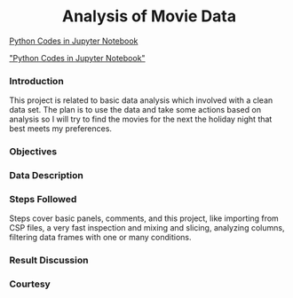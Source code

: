 <h1 align="center">Analysis of Movie Data</h1>
<a href="[]/" target="_blank">Python Codes in Jupyter Notebook</a>

<a href="https://github.com/khhasibulhasan/Movies_Data_Analysis/blob/main/movie_data_analysis.ipynb" target="_blank">"Python Codes in Jupyter Notebook"</a>

<h3>Introduction</h3>
<p>This project is related to basic data analysis which involved with a clean data set. The plan is to use the data and take some actions based on analysis so I will try to find the movies for the next the holiday night that best meets my preferences.</p>

<h3>Objectives</h3>
<p></p>

<h3>Data Description</h3>
<p></p>

<h3>Steps Followed</h3>
<p>Steps cover basic panels, comments, and this project, like importing from CSP files, a very fast inspection and mixing and slicing, analyzing columns, filtering data frames with one or many conditions. </p>

<h3>Result Discussion</h3>
<p></p>

<h3>Courtesy</h3>
<p></p>
